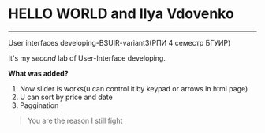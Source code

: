 # HELLO WORLD and Ilya Vdovenko
**********
User interfaces developing-BSUIR-variant3(РПИ 4 семестр БГУИР) 

It's my *second* lab of User-Interface developing.

**What was added?**

1. Now slider is works(u can control it by keypad or arrows in html page)
2. U can sort by price and date
3. Paggination

>You are the reason I still fight

